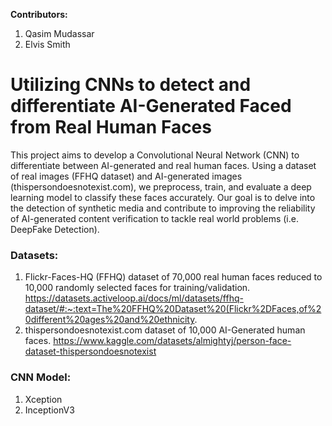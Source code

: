 
**Contributors:**
1) Qasim Mudassar
2) Elvis Smith

# Utilizing CNNs to detect and differentiate AI-Generated Faced from Real Human Faces

This project aims to develop a Convolutional Neural Network (CNN) to differentiate between AI-generated and real human faces. Using a dataset of real images (FFHQ dataset) and AI-generated images (thispersondoesnotexist.com), we preprocess, train, and evaluate a deep learning model to classify these faces accurately. Our goal is to delve into the detection of synthetic media and contribute to improving the reliability of AI-generated content verification to tackle real world problems (i.e. DeepFake Detection).

### Datasets:
1) Flickr-Faces-HQ (FFHQ) dataset of 70,000 real human faces reduced to 10,000 randomly selected faces for training/validation.
   https://datasets.activeloop.ai/docs/ml/datasets/ffhq-dataset/#:~:text=The%20FFHQ%20Dataset%20(Flickr%2DFaces,of%20different%20ages%20and%20ethnicity.
3) thispersondoesnotexist.com dataset of 10,000 AI-Generated human faces.
   https://www.kaggle.com/datasets/almightyj/person-face-dataset-thispersondoesnotexist

### CNN Model:
1) Xception
2) InceptionV3
